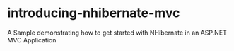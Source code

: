 introducing-nhibernate-mvc
==========================

A Sample demonstrating how to get started with NHibernate in an ASP.NET MVC Application